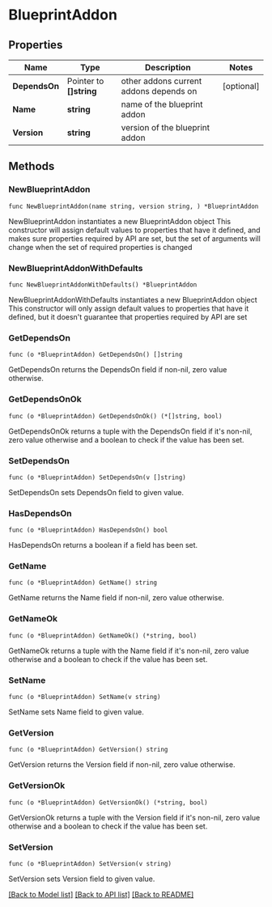 # BlueprintAddon

## Properties

Name | Type | Description | Notes
------------ | ------------- | ------------- | -------------
**DependsOn** | Pointer to **[]string** | other addons current addons depends on | [optional] 
**Name** | **string** | name of the blueprint addon | 
**Version** | **string** | version of the blueprint addon | 

## Methods

### NewBlueprintAddon

`func NewBlueprintAddon(name string, version string, ) *BlueprintAddon`

NewBlueprintAddon instantiates a new BlueprintAddon object
This constructor will assign default values to properties that have it defined,
and makes sure properties required by API are set, but the set of arguments
will change when the set of required properties is changed

### NewBlueprintAddonWithDefaults

`func NewBlueprintAddonWithDefaults() *BlueprintAddon`

NewBlueprintAddonWithDefaults instantiates a new BlueprintAddon object
This constructor will only assign default values to properties that have it defined,
but it doesn't guarantee that properties required by API are set

### GetDependsOn

`func (o *BlueprintAddon) GetDependsOn() []string`

GetDependsOn returns the DependsOn field if non-nil, zero value otherwise.

### GetDependsOnOk

`func (o *BlueprintAddon) GetDependsOnOk() (*[]string, bool)`

GetDependsOnOk returns a tuple with the DependsOn field if it's non-nil, zero value otherwise
and a boolean to check if the value has been set.

### SetDependsOn

`func (o *BlueprintAddon) SetDependsOn(v []string)`

SetDependsOn sets DependsOn field to given value.

### HasDependsOn

`func (o *BlueprintAddon) HasDependsOn() bool`

HasDependsOn returns a boolean if a field has been set.

### GetName

`func (o *BlueprintAddon) GetName() string`

GetName returns the Name field if non-nil, zero value otherwise.

### GetNameOk

`func (o *BlueprintAddon) GetNameOk() (*string, bool)`

GetNameOk returns a tuple with the Name field if it's non-nil, zero value otherwise
and a boolean to check if the value has been set.

### SetName

`func (o *BlueprintAddon) SetName(v string)`

SetName sets Name field to given value.


### GetVersion

`func (o *BlueprintAddon) GetVersion() string`

GetVersion returns the Version field if non-nil, zero value otherwise.

### GetVersionOk

`func (o *BlueprintAddon) GetVersionOk() (*string, bool)`

GetVersionOk returns a tuple with the Version field if it's non-nil, zero value otherwise
and a boolean to check if the value has been set.

### SetVersion

`func (o *BlueprintAddon) SetVersion(v string)`

SetVersion sets Version field to given value.



[[Back to Model list]](../README.md#documentation-for-models) [[Back to API list]](../README.md#documentation-for-api-endpoints) [[Back to README]](../README.md)


